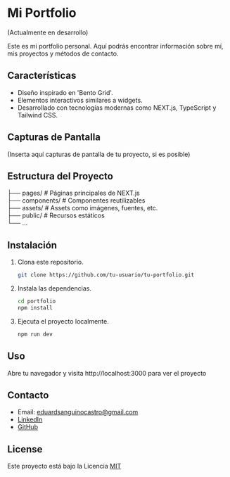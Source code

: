 
# Mi Portfolio

 (Actualmente en desarrollo)

Este es mi portfolio personal. Aquí podrás encontrar información sobre mí, mis proyectos y métodos de contacto.

## Características

- Diseño inspirado en 'Bento Grid'.
- Elementos interactivos similares a widgets.
- Desarrollado con tecnologías modernas como NEXT.js, TypeScript y Tailwind CSS.

## Capturas de Pantalla

(Inserta aquí capturas de pantalla de tu proyecto, si es posible)



## Estructura del Proyecto


├── pages/          # Páginas principales de NEXT.js  
├── components/     # Componentes reutilizables   
├── assets/         # Assets como imágenes, fuentes, etc.  
├── public/         # Recursos estáticos  
└── ...
## Instalación

1. Clona este repositorio.
   ```bash
   git clone https://github.com/tu-usuario/tu-portfolio.git

2. Instala las dependencias.
    ```bash
   cd portfolio
   npm install

3. Ejecuta el proyecto localmente.
    ```bash
    npm run dev

## Uso

Abre tu navegador y visita http://localhost:3000 para ver el proyecto
## Contacto

- Email: eduardsanguinocastro@gmail.com
- [LinkedIn](https://www.linkedin.com/in/eduard-sanguino-castro-89439618b/)
- [GitHub](https://github.com/SanguinoCastro) 


## License

Este proyecto está bajo la Licencia [MIT](https://choosealicense.com/licenses/mit/)

